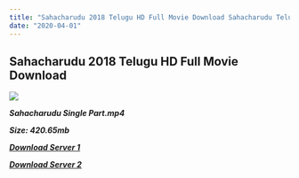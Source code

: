 ```yaml
---
title: "Sahacharudu 2018 Telugu HD Full Movie Download Sahacharudu Telugu HD Movie Download"
date: "2020-04-01"
---
```


## Sahacharudu 2018 Telugu HD Full Movie Download

![](https://images.moviebuff.com/731df551-0698-4738-a3a1-aea256c8bdca?w=1000)

**_Sahacharudu Single Part.mp4_**

**_Size: 420.65mb_**

**_[Download Server 1](https://openload.co/f/6lRepirkbtI)_**

**_[Download Server 2](https://openload.co/f/6lRepirkbtI)_**
